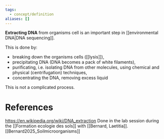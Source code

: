 ```yaml
---
tags:
  - concept/definition
aliases: []
---
```

**Extracting DNA** from organisms cell is an important step in [[environmental DNA|DNA sequencing]].

This is done by:
- breaking down the organisms cells ([[lysis]]),
- precipitating DNA (DNA becomes a pack of white filaments),
- purificating, i.e. isolating DNA from other molecules, using chemical and physical (centrifugation) techniques,
- concentrating the DNA, removing excess liquid

This is not a complicated process.
# References
https://en.wikipedia.org/wiki/DNA_extraction
Done in the lab session during the [[Formation ecologie des sols]] with [[Bernard, Laetitia]].
[[Bernard2025_Soilmicroorganisms]]